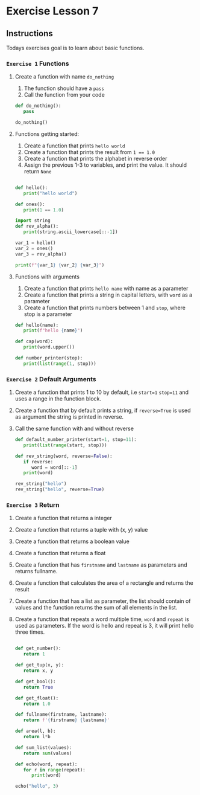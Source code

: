 # Exercise Lesson 7

## Instructions

Todays exercises goal is to learn about basic functions.

### `Exercise 1` Functions

1. Create a function with name `do_nothing`
   1. The function should have a `pass`
   2. Call the function from your code

   ```Python
   def do_nothing():
      pass

   do_nothing() 
   ```

2. Functions getting started:
   1. Create a function that prints `hello world`
   2. Create a function that prints the result from `1 == 1.0`
   3. Create a function that prints the alphabet in reverse order
   4. Assign the previous 1-3 to variables, and print the value. It should return `None`

   ```Python
   
   def hello():
      print("hello world")
   
   def ones():
      print(1 == 1.0)

   import string
   def rev_alpha():
      print(string.ascii_lowercase[::-1])

   var_1 = hello()
   var_2 = ones()
   var_3 = rev_alpha()

   print(f"{var_1} {var_2} {var_3}")

   ```

3. Functions with arguments
   1. Create a function that prints `hello name` with name as a parameter
   2. Create a function that prints a string in capital letters, with `word` as a parameter
   3. Create a function that prints numbers between 1 and `stop`, where stop is a parameter

   ```Python
   def hello(name):
      print(f"hello {name}")

   def cap(word):
      print(word.upper())

   def number_printer(stop):
      print(list(range(1, stop)))

   ```

### `Exercise 2` Default Arguments

1. Create a function that prints 1 to 10 by default, i.e `start=1` `stop=11` and uses a range in the function block.
2. Create a function that by default prints a string, if `reverse=True` is used as argument the string is printed in reverse.
3. Call the same function with and without reverse

   ```Python
   def default_number_printer(start=1, stop=11):
      print(list(range(start, stop)))

   def rev_string(word, reverse=False):
      if reverse:
         word = word[::-1]
      print(word)

   rev_string("hello")
   rev_string("hello", reverse=True)

   ```

### `Exercise 3` Return

1. Create a function that returns a integer
2. Create a function that returns a tuple with (x, y) value
3. Create a function that returns a boolean value
4. Create a function that returns a float
5. Create a function that has `firstname` and `lastname` as parameters and returns fullname.
6. Create a function that calculates the area of a rectangle and returns the result
7. Create a function that has a list as parameter, the list should contain of values and the function returns the sum of all elements in the list.
8. Create a function that repeats a word multiple time, `word` and `repeat` is used as parameters. If the word is hello and repeat is 3, it will print hello three times.

   ```Python

   def get_number():
      return 1
   
   def get_tup(x, y):
      return x, y

   def get_bool():
      return True

   def get_float():
      return 1.0

   def fullname(firstname, lastname):
      return f'{firstname} {lastname}'

   def area(l, b):
      return l*b

   def sum_list(values):
      return sum(values)

   def echo(word, repeat):
      for r in range(repeat):
         print(word)

   echo("hello", 3)

   ```
